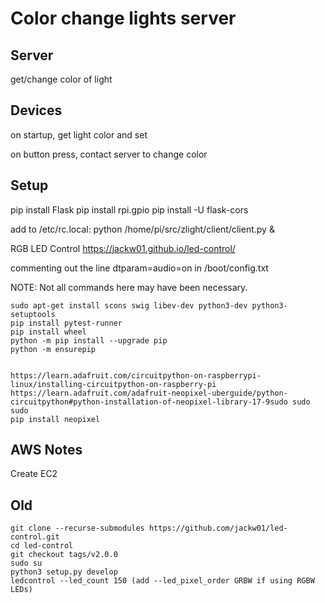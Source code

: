# Color change lights server

## Server
get/change color of light


## Devices
on startup, get light color and set 

on button press, contact server to change color 


## Setup
pip install Flask
pip install rpi.gpio
pip install -U flask-cors


add to /etc/rc.local:
python /home/pi/src/zlight/client/client.py &

RGB LED Control
https://jackw01.github.io/led-control/

commenting out the line dtparam=audio=on in /boot/config.txt

NOTE: Not all commands here may have been necessary.


    sudo apt-get install scons swig libev-dev python3-dev python3-setuptools
    pip install pytest-runner
    pip install wheel
    python -m pip install --upgrade pip
    python -m ensurepip


    https://learn.adafruit.com/circuitpython-on-raspberrypi-linux/installing-circuitpython-on-raspberry-pi
    https://learn.adafruit.com/adafruit-neopixel-uberguide/python-circuitpython#python-installation-of-neopixel-library-17-9sudo sudo sudo 
    pip install neopixel


## AWS Notes
Create EC2





## Old 

    git clone --recurse-submodules https://github.com/jackw01/led-control.git
    cd led-control
    git checkout tags/v2.0.0
    sudo su
    python3 setup.py develop
    ledcontrol --led_count 150 (add --led_pixel_order GRBW if using RGBW LEDs)
